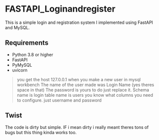 # FASTAPI_Loginandregister

This is a simple login and registration system I implemented using FastAPI and MySQL.

## Requirements

- Python 3.8 or higher
- FastAPI
- PyMySQL
- uvicorn 


> you get the host 127.0.0.1 when you make a new user in mysql workbench
> The name of the user made was Login Name (yes theres space in that)
> The password is yours to do just replace it.
> Schema name is login
> table name is users
> you know what columns you need to configure. just username and password

## Twist

The code is dirty but simple. IF i mean dirty i really meant theres tons of bugs but this thing kinda works too.
